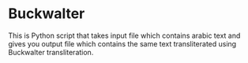 Buckwalter
==========

This is Python script that takes input file which contains arabic text and gives you output file which contains the same text transliterated using Buckwalter transliteration.
